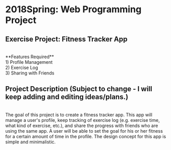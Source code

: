 # 2018Spring: Web Programming Project
## Exercise Project: Fitness Tracker App
<br/>
**Features Required**
<br/>
1) Profile Management
<br/>
2) Exercise Log
<br/>
3) Sharing with Friends
<br/>

## Project Description (Subject to change - I will keep adding and editing ideas/plans.)
<br />
The goal of this project is to create a fitness tracker app. This app will manage a user's profile, keep tracking of exercise log (e.g. exercise time, what kind of exercise, etc.), and share the progress with friends who are using the same app. A user will be able to set the goal for his or her fitness for a certain amount of time in the profile. The design concept for this app is simple and minimalistic.
